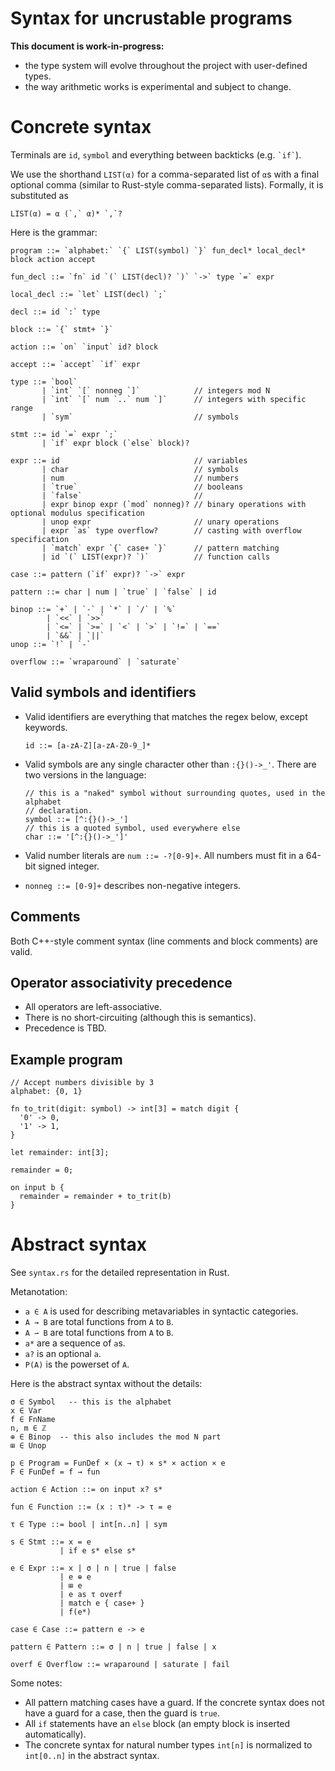 # Syntax for uncrustable programs

**This document is work-in-progress:**
- the type system will evolve throughout the project with user-defined types.
- the way arithmetic works is experimental and subject to change.

# Concrete syntax

Terminals are `id`, `symbol` and everything between backticks (e.g. `` `if` ``). 

We use the shorthand `LIST(α)` for a comma-separated list of `α`s with a final
optional comma (similar to Rust-style comma-separated lists).  Formally, it is
substituted as

```
LIST(α) = α (`,` α)* `,`?
```

Here is the grammar:

```
program ::= `alphabet:` `{` LIST(symbol) `}` fun_decl* local_decl* block action accept

fun_decl ::= `fn` id `(` LIST(decl)? `)` `->` type `=` expr

local_decl ::= `let` LIST(decl) `;`

decl ::= id `:` type

block ::= `{` stmt+ `}`

action ::= `on` `input` id? block

accept ::= `accept` `if` expr

type ::= `bool`
       | `int` `[` nonneg `]`            // integers mod N
       | `int` `[` num `..` num `]`      // integers with specific range
       | `sym`                           // symbols
       
stmt ::= id `=` expr `;`
       | `if` expr block (`else` block)?

expr ::= id                              // variables
       | char                            // symbols
       | num                             // numbers
       | `true`                          // booleans
       | `false`                         //
       | expr binop expr (`mod` nonneg)? // binary operations with optional modulus specification
       | unop expr                       // unary operations
       | expr `as` type overflow?        // casting with overflow specification
       | `match` expr `{` case+ `}`      // pattern matching
       | id `(` LIST(expr)? `)`          // function calls
       
case ::= pattern (`if` expr)? `->` expr

pattern ::= char | num | `true` | `false` | id
       
binop ::= `+` | `-` | `*` | `/` | `%`
        | `<<` | `>>`
        | `<=` | `>=` | `<` | `>` | `!=` | `==`
        | `&&` | `||`
unop ::= `!` | `-`

overflow ::= `wraparound` | `saturate`
```

## Valid symbols and identifiers

- Valid identifiers are everything that matches the regex below, except keywords.
  ```
  id ::= [a-zA-Z][a-zA-Z0-9_]*
  ```

- Valid symbols are any single character other than `:{}()->_'`.  There are two
  versions in the language:
  
  ```
  // this is a "naked" symbol without surrounding quotes, used in the alphabet
  // declaration.
  symbol ::= [^:{}()->_']
  // this is a quoted symbol, used everywhere else
  char ::= '[^:{}()->_']'
  ```

- Valid number literals are `num ::= -?[0-9]+`.  All numbers must fit in a
  64-bit signed integer.

- `nonneg ::= [0-9]+` describes non-negative integers.

## Comments

Both C++-style comment syntax (line comments and block comments) are valid.

## Operator associativity precedence

- All operators are left-associative.
- There is no short-circuiting (although this is semantics).
- Precedence is TBD.

## Example program

```
// Accept numbers divisible by 3
alphabet: {0, 1}

fn to_trit(digit: symbol) -> int[3] = match digit {
  '0' -> 0,
  '1' -> 1,
}

let remainder: int[3];

remainder = 0;

on input b {
  remainder = remainder + to_trit(b)
}
```

# Abstract syntax

See `syntax.rs` for the detailed representation in Rust.

Metanotation:

- `a ∈ A` is used for describing metavariables in syntactic categories.
- `A → B` are total functions from `A` to `B`.
- `A ⇀ B` are total functions from `A` to `B`.
- `a*` are a sequence of `a`s.
- `a?` is an optional `a`.
- `P(A)` is the powerset of `A`.

Here is the abstract syntax without the details:

```
σ ∈ Symbol   -- this is the alphabet
x ∈ Var
f ∈ FnName
n, m ∈ ℤ
⊕ ∈ Binop  -- this also includes the mod N part
⊞ ∈ Unop

p ∈ Program = FunDef × (x → τ) × s* × action × e
F ∈ FunDef = f → fun

action ∈ Action ::= on input x? s*

fun ∈ Function ::= (x : τ)* -> τ = e

τ ∈ Type ::= bool | int[n..n] | sym

s ∈ Stmt ::= x = e
           | if e s* else s*

e ∈ Expr ::= x | σ | n | true | false
           | e ⊕ e
           | ⊞ e
           | e as τ overf
           | match e { case+ }
           | f(e*)
       
case ∈ Case ::= pattern e -> e

pattern ∈ Pattern ::= σ | n | true | false | x

overf ∈ Overflow ::= wraparound | saturate | fail
```

Some notes:
- All pattern matching cases have a guard.  If the concrete syntax does not have
  a guard for a case, then the guard is `true`.
- All `if` statements have an `else` block (an empty block is inserted
  automatically).
- The concrete syntax for natural number types `int[n]` is normalized to
  `int[0..n]` in the abstract syntax.
